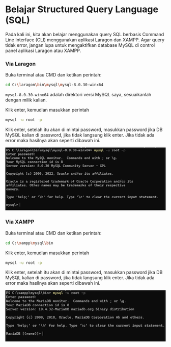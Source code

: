 # Belajar Structured Query Language (SQL)

Pada kali ini, kita akan belajar menggunakan query SQL berbasis Command Line Interface (CLI) menggunakan aplikasi Laragon dan XAMPP. Agar query tidak error, jangan lupa untuk mengaktifkan database MySQL di control panel aplikasi Laragon atau XAMPP.

### Via Laragon
Buka terminal atau CMD dan ketikan perintah:
```bash
cd C:\laragon\bin\mysql\mysql-8.0.30-winx64
```
```mysql-8.0.30-winx64``` adalah direktori versi MySQL saya, sesuaikanlah dengan milik kalian.

Klik enter, kemudian masukkan perintah
```bash
mysql -u root -p
```
Klik enter, setelah itu akan di mintai password, masukkan password jika DB MySQL kalian di password, jika tidak langsung klik enter. Jika tidak ada error maka hasilnya akan seperti dibawah ini.

<img src="img/laragon_success.png">

### Via XAMPP
Buka terminal atau CMD dan ketikan perintah:
```bash
cd C:\xampp\mysql\bin
```
Klik enter, kemudian masukkan perintah
```bash
mysql -u root -p
```
Klik enter, setelah itu akan di mintai password, masukkan password jika DB MySQL kalian di password, jika tidak langsung klik enter. Jika tidak ada error maka hasilnya akan seperti dibawah ini.

<img src="img/xampp_success.png">
